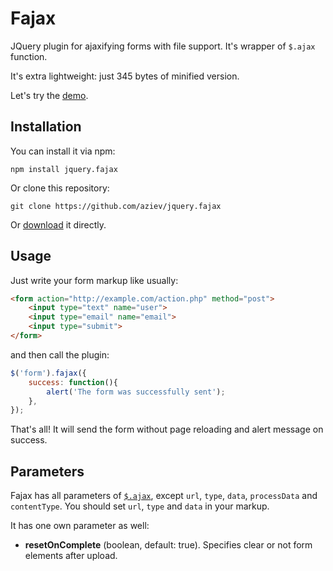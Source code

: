 # Fajax
JQuery plugin for ajaxifying forms with file support. It's wrapper of `$.ajax` function.

It's extra lightweight: just 345 bytes of minified version.

Let's try the [demo](https://cdn.rawgit.com/aziev/jquery.fajax/5113ae349863aea4d26d01ee741c6c75b620971b/demo/index.html).

## Installation

You can install it via npm:
```
npm install jquery.fajax
```
Or clone this repository:
```
git clone https://github.com/aziev/jquery.fajax
```
Or [download](https://github.com/aziev/jquery.fajax/archive/master.zip) it directly.

## Usage
Just write your form markup like usually:
```html
<form action="http://example.com/action.php" method="post">
    <input type="text" name="user">
    <input type="email" name="email">
    <input type="submit">
</form>
```
and then call the plugin:
```javascript
$('form').fajax({
    success: function(){
        alert('The form was successfully sent');
    },
});
```
That's all! It will send the form without page reloading and alert message on success.

## Parameters
Fajax has all parameters of [`$.ajax`](http://api.jquery.com/jquery.ajax/), except `url`, `type`, `data`, `processData` and `contentType`. You should set `url`, `type` and `data` in your markup.

It has one own parameter as well:
- **resetOnComplete** (boolean, default: true). Specifies clear or not form elements after upload.
